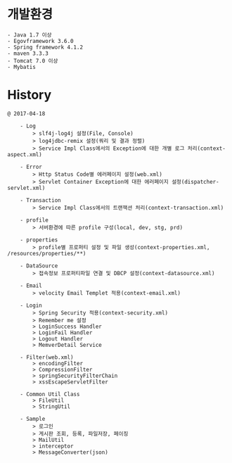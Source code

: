 # 개발환경
	- Java 1.7 이상 
	- Egovframework 3.6.0
	- Spring framework 4.1.2
	- maven 3.3.3
	- Tomcat 7.0 이상
	- Mybatis

# History
	
	@ 2017-04-18
		
		- Log
			> slf4j-log4j 설정(File, Console)
			> log4jdbc-remix 설정(쿼리 및 결과 정렬)
			> Service Impl Class에서의 Exception에 대한 개별 로그 처리(context-aspect.xml)
			
		- Error
			> Http Status Code별 에러페이지 설정(web.xml)
			> Servlet Container Exception에 대한 에러페이지 설정(dispatcher-servlet.xml)
		 
		- Transaction
			> Service Impl Class에서의 트랜잭션 처리(context-transaction.xml)
			
		- profile
			> 서버환경에 따른 profile 구성(local, dev, stg, prd)
			
		- properties
			> profile별 프로퍼티 설정 및 파일 생성(context-properties.xml, /resources/properties/**)
			
		- DataSource
			> 접속정보 프로퍼티파일 연결 및 DBCP 설정(context-datasource.xml)
		
		- Email
			> velocity Email Templet 적용(context-email.xml)
			
		- Login
			> Spring Security 적용(context-security.xml)
			> Remember me 설정
			> LoginSuccess Handler
			> LoginFail Handler
			> Logout Handler
			> MemverDetail Service
			
		- Filter(web.xml)
			> encodingFilter
			> CompressionFilter
			> springSecurityFilterChain
			> xssEscapeServletFilter
						
		- Common Util Class
			> FileUtil
			> StringUtil
			
		- Sample
			> 로그인
			> 게시판 조회, 등록, 파일저장, 페이징			
			> MailUtil
			> interceptor
			> MessageConverter(json)

			